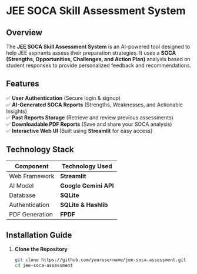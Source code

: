 
# JEE SOCA Skill Assessment System

## Overview
The **JEE SOCA Skill Assessment System** is an AI-powered tool designed to help JEE aspirants assess their preparation strategies. It uses a **SOCA (Strengths, Opportunities, Challenges, and Action Plan)** analysis based on student responses to provide personalized feedback and recommendations.

## Features
✅ **User Authentication** (Secure login & signup)  
✅ **AI-Generated SOCA Reports** (Strengths, Weaknesses, and Actionable Insights)  
✅ **Past Reports Storage** (Retrieve and review previous assessments)  
✅ **Downloadable PDF Reports** (Save and share your SOCA analysis)  
✅ **Interactive Web UI** (Built using **Streamlit** for easy access)  

## Technology Stack
| Component          | Technology Used      |
|-------------------|---------------------|
| Web Framework    | **Streamlit**        |
| AI Model        | **Google Gemini API** |
| Database        | **SQLite**            |
| Authentication  | **SQLite & Hashlib**  |
| PDF Generation  | **FPDF**              |

## Installation Guide
1. **Clone the Repository**  
   ```bash
   git clone https://github.com/yourusername/jee-soca-assessment.git
   cd jee-soca-assessment
